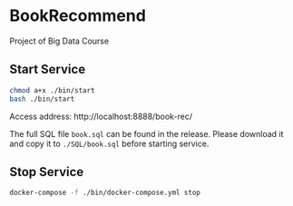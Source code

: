 # BookRecommend
Project of Big Data Course
## Start Service
```bash
chmod a+x ./bin/start
bash ./bin/start
```
Access address: http://localhost:8888/book-rec/

The full SQL file `book.sql` can be found in the release. Please download it and copy it to `./SQL/book.sql` before starting service.
## Stop Service
```bash
docker-compose -f ./bin/docker-compose.yml stop
```
